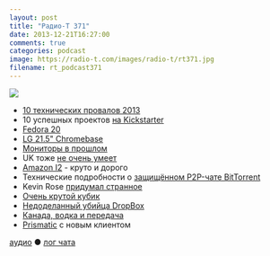 ```yaml
---
layout: post
title: "Радио-Т 371"
date: 2013-12-21T16:27:00
comments: true
categories: podcast
image: https://radio-t.com/images/radio-t/rt371.jpg
filename: rt_podcast371
---
```

![](https://radio-t.com/images/radio-t/rt371.jpg)

* [10 технических провалов 2013](http://readwrite.com/2013/12/20/top-10-tech-failures-of-2013)
* 10 успешных проектов [на Kickstarter](http://www.makeuseof.com/tag/10-successful-kickstarter-projects-in-2013-for-our-everyday-lives/)
* [Fedora 20](http://www.opennet.ru/opennews/art.shtml?num=38677)
* [LG 21.5" Chromebase](http://www.engadget.com/2013/12/17/lg-chromebase-aio/)
* [Мониторы в прошлом](http://venturebeat.com/2013/12/17/monitors-are-so-2013-apple-scores-patent-for-a-desk-free-computer-with-smart-laser-projector/)
* UK тоже [не очень умеет](http://gigaom.com/2013/12/19/astonishingly-the-uks-grand-porn-filter-scheme-isnt-just-blocking-porn/)
* [Amazon I2](http://aws.typepad.com/aws/2013/12/amazon-ec2-new-i2-instance-type-available-now.html) - круто и дорого
* Технические подробности о [защищённом P2P-чате BitTorrent](http://habrahabr.ru/post/206770/)
* Kevin Rose [придумал странное](http://tech.co/kevin-rose-new-idea-revolutionize-blogging-2013-12)
* [Очень крутой кубик](http://www.theverge.com/2013/12/20/5229992/cubli-moving-robotic-cube-balances-on-sides-corners)
* [Недоделанный убийца DropBox](http://p.umputun.com/p/2013/12/19/ieshchie-odin-ubiitsa-dropbox/)
* [Канада, водка и передача](http://www.theverge.com/2013/12/20/5230402/york-university-vodka-fan-text-message)
* [Prismatic](http://venturebeat.com/2013/12/19/prismatic-pivots-so-you-can-share-your-interests-online-without-bothering-people/)  с новым клиентом

[аудио](http://cdn.radio-t.com/rt_podcast371.mp3) ● [лог чата](http://chat.radio-t.com/logs/radio-t-371.html)
<audio src="http://cdn.radio-t.com/rt_podcast371.mp3" preload="none"></audio>
